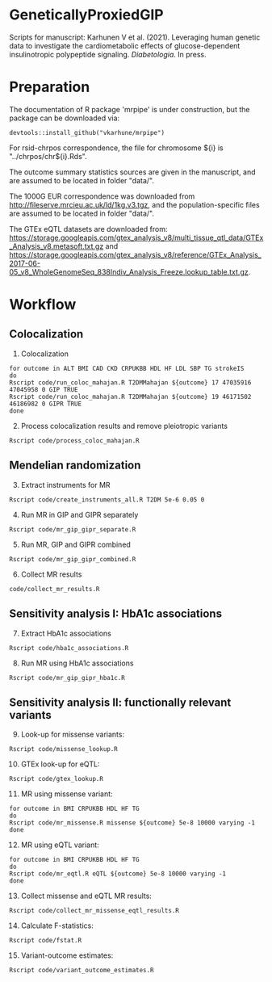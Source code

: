 # GeneticallyProxiedGIP

Scripts for manuscript: Karhunen V et al. (2021).
Leveraging human genetic data to investigate the cardiometabolic effects of glucose-dependent insulinotropic polypeptide signaling. _Diabetologia_.
In press.

# Preparation

The documentation of R package 'mrpipe' is under construction, but the package can be downloaded via:

```
devtools::install_github("vkarhune/mrpipe")
```

For rsid-chrpos correspondence, the file for chromosome ${i} is "../chrpos/chr${i}.Rds".

The outcome summary statistics sources are given in the manuscript, and are assumed to be located in folder "data/".

The 1000G EUR correspondence was downloaded from http://fileserve.mrcieu.ac.uk/ld/1kg.v3.tgz, and the population-specific files are assumed to be located in folder "data/".

The GTEx eQTL datasets are downloaded from:
https://storage.googleapis.com/gtex_analysis_v8/multi_tissue_qtl_data/GTEx_Analysis_v8.metasoft.txt.gz and https://storage.googleapis.com/gtex_analysis_v8/reference/GTEx_Analysis_2017-06-05_v8_WholeGenomeSeq_838Indiv_Analysis_Freeze.lookup_table.txt.gz.


# Workflow

## Colocalization

1. Colocalization

```
for outcome in ALT BMI CAD CKD CRPUKBB HDL HF LDL SBP TG strokeIS
do
Rscript code/run_coloc_mahajan.R T2DMMahajan ${outcome} 17 47035916 47045958 0 GIP TRUE
Rscript code/run_coloc_mahajan.R T2DMMahajan ${outcome} 19 46171502 46186982 0 GIPR TRUE
done
```

2. Process colocalization results and remove pleiotropic variants

```
Rscript code/process_coloc_mahajan.R
```

## Mendelian randomization

3. Extract instruments for MR

```
Rscript code/create_instruments_all.R T2DM 5e-6 0.05 0
```


4. Run MR in GIP and GIPR separately
```
Rscript code/mr_gip_gipr_separate.R
```

5. Run MR, GIP and GIPR combined
```
Rscript code/mr_gip_gipr_combined.R
```

6. Collect MR results

```
code/collect_mr_results.R
```

## Sensitivity analysis I: HbA1c associations

7. Extract HbA1c associations
```
Rscript code/hba1c_associations.R
```

8. Run MR using HbA1c associations
```
Rscript code/mr_gip_gipr_hba1c.R
```

## Sensitivity analysis II: functionally relevant variants

9. Look-up for missense variants:
```
Rscript code/missense_lookup.R
```

10. GTEx look-up for eQTL:
```
Rscript code/gtex_lookup.R
```

11. MR using missense variant:
```
for outcome in BMI CRPUKBB HDL HF TG
do
Rscript code/mr_missense.R missense ${outcome} 5e-8 10000 varying -1
done
```
12. MR using eQTL variant:
```
for outcome in BMI CRPUKBB HDL HF TG
do
Rscript code/mr_eqtl.R eQTL ${outcome} 5e-8 10000 varying -1
done
```

13. Collect missense and eQTL MR results:
```
Rscript code/collect_mr_missense_eqtl_results.R
```

14. Calculate F-statistics:
```
Rscript code/fstat.R
```

15. Variant-outcome estimates:
```
Rscript code/variant_outcome_estimates.R
```
